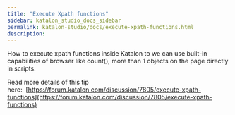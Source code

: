 ```yaml
---
title: "Execute Xpath functions" 
sidebar: katalon_studio_docs_sidebar
permalink: katalon-studio/docs/execute-xpath-functions.html 
description: 
---
```

How to execute xpath functions inside Katalon to we can use built-in capabilities of browser like count(), more than 1 objects on the page directly in scripts.

Read more details of this tip here:  [https://forum.katalon.com/discussion/7805/execute-xpath-functions](https://forum.katalon.com/discussion/7805/execute-xpath-functions)